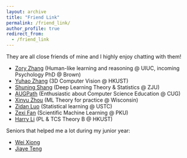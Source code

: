 ```yaml
---
layout: archive
title: "Friend Link"
permalink: /friend_link/
author_profile: true
redirect_from:
  - /friend_link
---
```


They are all close friends of mine and I highly enjoy chatting with them!
- [Zory Zhang](https://zoryzhang.notion.site/Zory-Zhang-s-Webpage-f1e7acc889b94403b0fa710049f91ad7) (Human-like learning and reasoning @ UIUC, incoming Psychology PhD @ Brown) 
- [Yuhao Zhang](https://yzhanglp.com/) (3D Computer Vision @ HKUST)
- [Shuning Shang](https://nooraovo.github.io) (Deep Learning Theory & Statistics @ ZJU)
- [AUGPath](https://shzaiz.github.io) (Enthusiastic about Computer Science Education @ CUG)
- [Xinyu Zhou](https://www.xinyuzhou.me/home) (ML Theory for practice @ Wisconsin)
- [Zidan Luo](https://github.com/Erisehc) (Statistical learning @ USTC)
- [Zexi Fan](https://francis-fan-create.github.io/) (Scientific Machine Learning @ PKU)
- [Harry Li](https://flandia.dev/) (PL & TCS Theory B @ HKUST)


Seniors that helped me a lot during my junior year:
- [Wei Xiong](https://weixiongust.github.io/WeiXiongUST/index.html) 
- [Jiaye Teng](https://www.tengjiaye.com/) 


